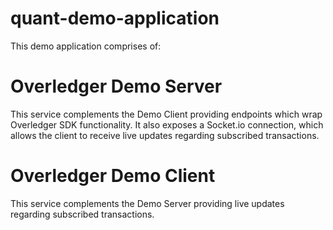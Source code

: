 # quant-demo-application

This demo application comprises of:

# Overledger Demo Server

This service complements the Demo Client providing endpoints which wrap Overledger SDK functionality. 
It also exposes a Socket.io connection, which allows the client to receive live updates regarding subscribed transactions.

# Overledger Demo Client

This service complements the Demo Server providing live updates regarding subscribed transactions.
